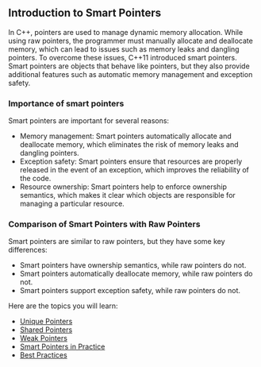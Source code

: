 ## Introduction to Smart Pointers
In C++, pointers are used to manage dynamic memory allocation. While using raw pointers, the programmer must manually allocate and deallocate memory, which can lead to issues such as memory leaks and dangling pointers. To overcome these issues, C++11 introduced smart pointers. Smart pointers are objects that behave like pointers, but they also provide additional features such as automatic memory management and exception safety.

### Importance of smart pointers
Smart pointers are important for several reasons:

* Memory management: Smart pointers automatically allocate and deallocate memory, which eliminates the risk of memory leaks and dangling pointers.
* Exception safety: Smart pointers ensure that resources are properly released in the event of an exception, which improves the reliability of the code.
* Resource ownership: Smart pointers help to enforce ownership semantics, which makes it clear which objects are responsible for managing a particular resource.

### Comparison of Smart Pointers with Raw Pointers
Smart pointers are similar to raw pointers, but they have some key differences:
* Smart pointers have ownership semantics, while raw pointers do not.
* Smart pointers automatically deallocate memory, while raw pointers do not.
* Smart pointers support exception safety, while raw pointers do not.

Here are the topics you will learn:

* [Unique Pointers](./01_unique_ptr.html)
* [Shared Pointers](./02_shared_ptr.html)
* [Weak Pointers](./03_weak_ptr.html)
* [Smart Pointers in Practice](./04_SPs_Practice.html)
* [Best Practices](./05_Best_Practices.html)